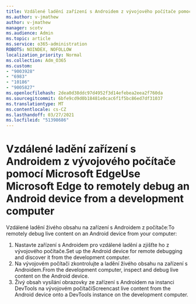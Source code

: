 ```yaml
---
title: Vzdálené ladění zařízení s Androidem z vývojového počítače pomocí Microsoft Edge
ms.author: v-jmathew
author: v-jmathew
manager: scotv
ms.audience: Admin
ms.topic: article
ms.service: o365-administration
ROBOTS: NOINDEX, NOFOLLOW
localization_priority: Normal
ms.collection: Adm_O365
ms.custom:
- "9003928"
- "6983"
- "10186"
- "9005827"
ms.openlocfilehash: 2dea0d38ddc97d4952f3d14efebea2eea2f760da
ms.sourcegitcommit: 6bfe9cd9d0b18481e0cac6f1f5bc86ed7df31037
ms.translationtype: MT
ms.contentlocale: cs-CZ
ms.lasthandoff: 03/27/2021
ms.locfileid: "51398686"
---
```

# <a name="use-microsoft-edge-to-remotely-debug-an-android-device-from-a-development-computer"></a><span data-ttu-id="f4ce0-102">Vzdálené ladění zařízení s Androidem z vývojového počítače pomocí Microsoft Edge</span><span class="sxs-lookup"><span data-stu-id="f4ce0-102">Use Microsoft Edge to remotely debug an Android device from a development computer</span></span>

<span data-ttu-id="f4ce0-103">Vzdálené ladění živého obsahu na zařízení s Androidem z počítače:</span><span class="sxs-lookup"><span data-stu-id="f4ce0-103">To remotely debug live content on an Android device from your computer:</span></span>

1. <span data-ttu-id="f4ce0-104">Nastavte zařízení s Androidem pro vzdálené ladění a zjišťte ho z vývojového počítače.</span><span class="sxs-lookup"><span data-stu-id="f4ce0-104">Set up the Android device for remote debugging and discover it from the development computer.</span></span>
2. <span data-ttu-id="f4ce0-105">Na vývojovém počítači zkontrolujte a ladění živého obsahu na zařízení s Androidem.</span><span class="sxs-lookup"><span data-stu-id="f4ce0-105">From the development computer, inspect and debug live content on the Android device.</span></span>
3. <span data-ttu-id="f4ce0-106">Živý obsah vysílání obrazovky ze zařízení s Androidem na instanci DevTools na vývojovém počítači</span><span class="sxs-lookup"><span data-stu-id="f4ce0-106">Screencast live content from the Android device onto a DevTools instance on the development computer.</span></span>
